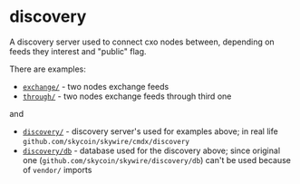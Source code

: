 discovery
=========

A discovery server used to connect cxo nodes between, depending on
feeds they interest and "public" flag.

There are examples:

- [`exchange/`](./exchange) - two nodes exchange feeds
- [`through/`](./through) - two nodes exchange feeds through third one

and

- [`discovery/`](./discovery) - discovery server's used for examples above;
in real life `github.com/skycoin/skywire/cmdx/discovery`
- [`discovery/db`](./discovery/db) - database used for the discovery above;
since original one (`github.com/skycoin/skywire/discovery/db`) can't be used
because of `vendor/` imports

